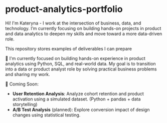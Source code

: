 # product-analytics-portfolio
Hi! I'm Kateryna - I work at the intersection of business, data, and technology. 
I’m currently focusing on building hands-on projects in product and data analytics to deepen my skills and move toward a more data-driven role.

This repository stores examples of deliverables I can prepare

🎯 I'm currently focused on building hands-on experience in product analytics using Python, SQL, and real-world data. 
My goal is to transition into a data or product analyst role by solving practical business problems and sharing my work.

🚧 Coming Soon:
- **User Retention Analysis**: Analyze cohort retention and product activation using a simulated dataset. (Python + pandas + data storytelling)
- **A/B Test Analysis** (planned): Explore conversion impact of design changes using statistical testing.
